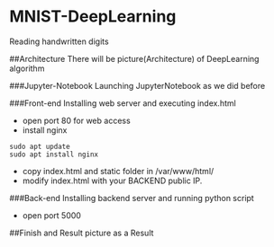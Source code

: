 # MNIST-DeepLearning
Reading handwritten digits

##Architecture
There will be picture(Architecture) of DeepLearning algorithm

###Jupyter-Notebook
Launching JupyterNotebook as we did before

###Front-end
Installing web server and executing index.html
- open port 80 for web access
- install nginx
```
sudo apt update
sudo apt install nginx
```
- copy index.html and static folder in /var/www/html/
- modify index.html with your BACKEND public IP.

###Back-end
Installing backend server and running python script
- open port 5000

##Finish and Result
picture as a Result
